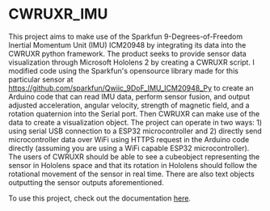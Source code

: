 # CWRUXR_IMU

  This project aims to make use of the Sparkfun 9-Degrees-of-Freedom Inertial Momentum Unit (IMU) ICM20948 by integrating its data into the CWRUXR python framework. The product seeks to provide sensor data visualization through Microsoft Hololens 2 by creating a CWRUXR script. I modified code using the Sparkfun's opensource library made for this particular sensor at https://github.com/sparkfun/Qwiic_9DoF_IMU_ICM20948_Py to create an Arduino code that can read IMU data, perform sensor fusion, and output adjusted acceleration, angular velocity, strength of magnetic field, and a rotation quaternion into the Serial port. Then CWRUXR can make use of the data to create a visualization object. The project can operate in two ways: 1) using serial USB connection to a ESP32 microcontroller and 2) directly send microcontroller data over WiFi using HTTPS request in the Arduino code directly (assuming you are using a WiFi capable ESP32 microcontroller). The users of CWRUXR should be able to see a cubeobject representing the sensor in Hololens space and that its rotation in Hololens should follow the rotational movement of the sensor in real time. There are also text objects outputting the sensor outputs aforementioned. 

  To use this project, check out the documentation [here](https://docs.google.com/document/d/1R5yFCsysznnK7niunwoqV0zBMInbBX9PdwTruxydtrM/edit?usp=sharing).
